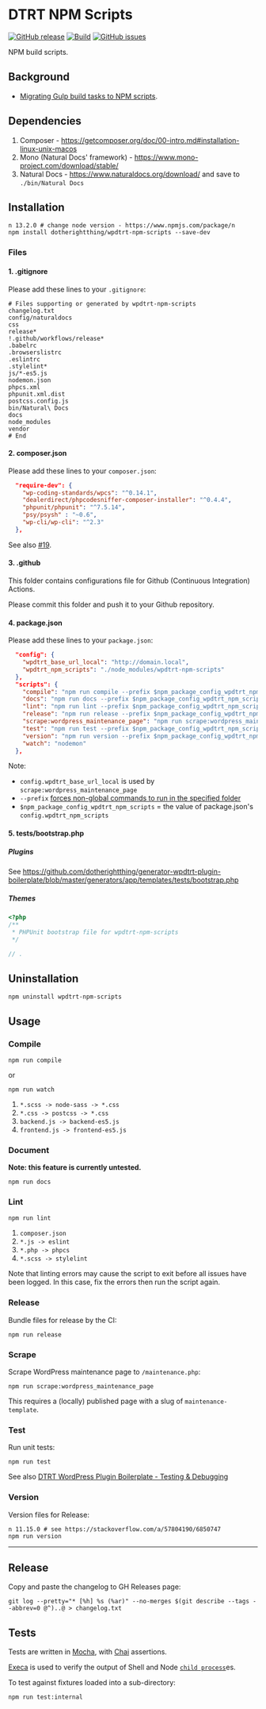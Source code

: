 # DTRT NPM Scripts

[![GitHub release](https://img.shields.io/github/v/tag/dotherightthing/wpdtrt-npm-scripts)](https://github.com/dotherightthing/wpdtrt-npm-scripts/releases) [![Build](https://github.com/dotherightthing/wpdtrt-npm-scripts/workflows/Build/badge.svg?branch=master)](https://github.com/dotherightthing/wpdtrt-npm-scripts/actions?query=workflow%3ABuild) [![GitHub issues](https://img.shields.io/github/issues/dotherightthing/wpdtrt-npm-scripts.svg)](https://github.com/dotherightthing/wpdtrt-npm-scripts/issues)

NPM build scripts.

## Background

* [Migrating Gulp build tasks to NPM scripts](https://gist.github.com/dotherightthing/edc8a492365cba31b55ee9fe63de0c8d).

## Dependencies

1. Composer - <https://getcomposer.org/doc/00-intro.md#installation-linux-unix-macos>
2. Mono (Natural Docs' framework) - <https://www.mono-project.com/download/stable/>
3. Natural Docs - <https://www.naturaldocs.org/download/> and save to `./bin/Natural Docs`

## Installation

```node
n 13.2.0 # change node version - https://www.npmjs.com/package/n
npm install dotherightthing/wpdtrt-npm-scripts --save-dev
```

### Files

#### 1. .gitignore

Please add these lines to your `.gitignore`:

```text
# Files supporting or generated by wpdtrt-npm-scripts
changelog.txt
config/naturaldocs
css
release*
!.github/workflows/release*
.babelrc
.browserslistrc
.eslintrc
.stylelint*
js/*-es5.js
nodemon.json
phpcs.xml
phpunit.xml.dist
postcss.config.js
bin/Natural\ Docs
docs
node_modules
vendor
# End
```

#### 2. composer.json

Please add these lines to your `composer.json`:

```json
  "require-dev": {
    "wp-coding-standards/wpcs": "^0.14.1",
    "dealerdirect/phpcodesniffer-composer-installer": "^0.4.4",
    "phpunit/phpunit": "^7.5.14",
    "psy/psysh" : "~0.6",
    "wp-cli/wp-cli": "^2.3"
  },
```

See also [#19](issues/19).

#### 3. .github

This folder contains configurations file for Github (Continuous Integration) Actions.

Please commit this folder and push it to your Github repository.

#### 4. package.json

Please add these lines to your `package.json`:

```json
  "config": {
    "wpdtrt_base_url_local": "http://domain.local",
    "wpdtrt_npm_scripts": "./node_modules/wpdtrt-npm-scripts"
  },
  "scripts": {
    "compile": "npm run compile --prefix $npm_package_config_wpdtrt_npm_scripts",
    "docs": "npm run docs --prefix $npm_package_config_wpdtrt_npm_scripts",
    "lint": "npm run lint --prefix $npm_package_config_wpdtrt_npm_scripts",
    "release": "npm run release --prefix $npm_package_config_wpdtrt_npm_scripts",
    "scrape:wordpress_maintenance_page": "npm run scrape:wordpress_maintenance_page --prefix $npm_package_config_wpdtrt_npm_scripts -- $npm_package_config_wpdtrt_base_url_local",
    "test": "npm run test --prefix $npm_package_config_wpdtrt_npm_scripts",
    "version": "npm run version --prefix $npm_package_config_wpdtrt_npm_scripts",
    "watch": "nodemon"
  },
```

Note:

* `config.wpdtrt_base_url_local` is used by `scrape:wordpress_maintenance_page`
* `--prefix` [forces non-global commands to run in the specified folder](https://docs.npmjs.com/misc/config#prefix)
* `$npm_package_config_wpdtrt_npm_scripts` = the value of package.json's `config.wpdtrt_npm_scripts`

#### 5. tests/bootstrap.php

##### Plugins

See https://github.com/dotherightthing/generator-wpdtrt-plugin-boilerplate/blob/master/generators/app/templates/tests/bootstrap.php

##### Themes

```php
<?php
/**
 * PHPUnit bootstrap file for wpdtrt-npm-scripts
 */

// .
```

## Uninstallation

```node
npm uninstall wpdtrt-npm-scripts
```

## Usage

### Compile

```node
npm run compile
```

or

```node
npm run watch
```

1. `*.scss -> node-sass -> *.css`
2. `*.css -> postcss -> *.css`
3. `backend.js -> backend-es5.js`
4. `frontend.js -> frontend-es5.js`

### Document

**Note: this feature is currently untested.**

```node
npm run docs
```

### Lint

```node
npm run lint
```

1. `composer.json`
2. `*.js -> eslint`
3. `*.php -> phpcs`
4. `*.scss -> stylelint`

Note that linting errors may cause the script to exit before all issues have been logged. In this case, fix the errors then run the script again.

### Release

Bundle files for release by the CI:

```node
npm run release
```

### Scrape

Scrape WordPress maintenance page to `/maintenance.php`:

```node
npm run scrape:wordpress_maintenance_page
```

This requires a (locally) published page with a slug of `maintenance-template`.

### Test

Run unit tests:

```node
npm run test
```

See also [DTRT WordPress Plugin Boilerplate - Testing & Debugging](https://github.com/dotherightthing/wpdtrt-plugin-boilerplate/wiki/Testing-&-Debugging)

### Version

Version files for Release:

```node
n 11.15.0 # see https://stackoverflow.com/a/57804190/6850747
npm run version
```

---

## Release

Copy and paste the changelog to GH Releases page:

```
git log --pretty="* [%h] %s (%ar)" --no-merges $(git describe --tags --abbrev=0 @^)..@ > changelog.txt
```

## Tests

Tests are written in [Mocha](https://mochajs.org/), with [Chai](https://www.chaijs.com/) assertions.

[Execa](https://github.com/sindresorhus/execa) is used to verify the output of Shell and Node [`child process`](https://nodejs.org/api/child_process.html#child_process_child_process)es.

To test against fixtures loaded into a sub-directory:

```bash
npm run test:internal
```
